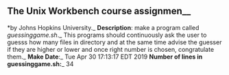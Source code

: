 ## The Unix Workbench course assignmen__
*by Johns Hopkins University._
**Description**: make a program called *guessinggame.sh*._ This programs should continuously ask the user to guesss how many files in directory and at the same time advise the guesser if they are higher or lower and once right number is chosen, congratulate them._
**Make Date**:_
Tue Apr 30 17:13:17 EDT 2019
**Number of lines in guessinggame.sh:**_
34
